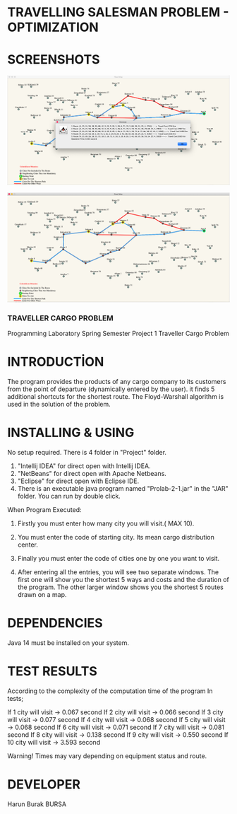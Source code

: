 # TRAVELLING SALESMAN PROBLEM - OPTIMIZATION #





# SCREENSHOTS #

![Alt text](https://github.com/1hbb/TSP-Optimization/blob/master/screenshots/Ekran%20Resmi%202020-05-22%2013.20.08.png "1")


![Alt text](https://github.com/1hbb/TSP-Optimization/blob/master/screenshots/Ekran%20Resmi%202020-05-22%2013.20.27.png "2")



### TRAVELLER CARGO PROBLEM ###

Programming Laboratory Spring Semester Project 1 Traveller Cargo Problem 

# INTRODUCTİON #


The program provides the products of any cargo company to its customers from the point of departure (dynamically entered by the user).
it finds 5 additional shortcuts for the shortest route. The Floyd-Warshall algorithm is used in the solution of the problem.




# INSTALLING & USING #


No setup required. There is 4 folder in "Project" folder.

1) "Intellij IDEA" for direct open with Intellij IDEA.
2) "NetBeans" for direct open with Apache Netbeans.
3) "Eclipse" for direct open with Eclipse IDE.
4) There is an executable java program named "Prolab-2-1.jar" in the "JAR" folder. 
   You can run by double click.
    


When Program Executed:
1) Firstly you must enter how many city you will visit.( MAX 10).  

2) You must enter the code of starting city. Its mean cargo distribution center.

3) Finally you must enter the code of cities one by one you want to visit.

4) After entering all the entries, you will see two separate windows.
   The first one will show you the shortest 5 ways and costs and the duration of the program.
   The other larger window shows you the shortest 5 routes drawn on a map.




# DEPENDENCIES #


Java 14 must be installed on your system. 



# TEST RESULTS #

According to the complexity of the computation time of the program In tests;

If 1 city will visit -> 0.067 second
If 2 city will visit -> 0.066 second
If 3 city will visit -> 0.077 second
If 4 city will visit -> 0.068 second
If 5 city will visit -> 0.068 second
If 6 city will visit -> 0.071 second
If 7 city will visit -> 0.081 second 
If 8 city will visit -> 0.138 second 
If 9 city will visit -> 0.550 second
If 10 city will visit -> 3.593 second

Warning! Times may vary depending on equipment status and route.


# DEVELOPER #

Harun Burak BURSA
